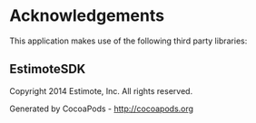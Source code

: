 # Acknowledgements
This application makes use of the following third party libraries:

## EstimoteSDK

Copyright 2014 Estimote, Inc. All rights reserved.

Generated by CocoaPods - http://cocoapods.org
